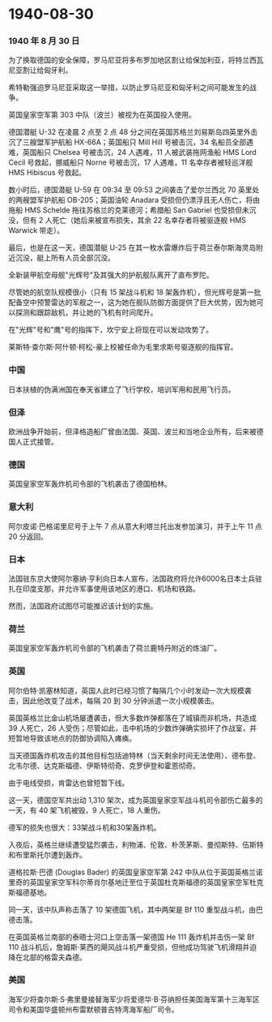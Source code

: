 # 1940-08-30

### 1940 年 8 月 30 日

为了换取德国的安全保障，罗马尼亚将多布罗加地区割让给保加利亚，将特兰西瓦尼亚割让给匈牙利。

希特勒强迫罗马尼亚采取这一举措，以防止罗马尼亚和匈牙利之间可能发生的战争。

英国皇家空军第 303 中队（波兰）被视为在英国投入使用。

德国潜艇 U-32 在凌晨 2 点至 2 点 48
分之间在英国苏格兰刘易斯岛四英里外击沉了三艘盟军护航船 HX-66A；英国船只
Mill Hill 号被击沉，34 名船员全部遇难，英国船只 Chelsea 号被击沉，24
人遇难，11 人被武装拖网渔船 HMS Lord Cecil 号救起，挪威船只 Norne
号被击沉，17 人遇难，11 名幸存者被轻巡洋舰 HMS Hibiscus 号救起。

数小时后，德国潜艇 U-59 在 09:34 至 09:53 之间袭击了爱尔兰西北 70
英里处的两艘盟军护航船 OB-205；英国油轮 Anadara
受损但仍漂浮且无人伤亡，将由拖船 HMS Schelde
拖往苏格兰的克莱德河；希腊船 San Gabriel 也受损但未沉没，但有 2
人死亡（她后来被宣布损失，其余 22 名幸存者将被驱逐舰 HMS Warwick
带走）。

最后，也是在这一天，德国潜艇 U-25
在其一枚水雷爆炸后于荷兰泰尔斯海灵岛附近沉没，艇上所有人员全部沉没。

全新装甲航空母舰"光辉号"及其强大的护航舰队离开了直布罗陀。

尽管她的航空队规模很小（只有 15 架战斗机和 18
架轰炸机），但光辉号是第一批配备空中预警雷达的军舰之一，这为她在舰队防御方面提供了巨大优势，因为她可以探测和跟踪敌机，并让她的飞机有时间爬升。

在"光辉"号和"鹰"号的指挥下，坎宁安上将现在可以发动攻势了。

莱斯特·查尔斯·阿什顿·柯松-豪上校被任命为毛里求斯号驱逐舰的指挥官。

### 中国

日本扶植的伪满洲国在奉天省建立了飞行学校，培训军用和民用飞行员。

### 但泽

欧洲战争开始前，但泽格造船厂曾由法国、英国、波兰和当地企业所有，后来被德国人正式接管。

### 德国

英国皇家空军轰炸机司令部的飞机袭击了德国柏林。

### 意大利

阿尔皮诺·巴格诺里尼号于上午 7 点从意大利塔兰托出发参加演习，并于上午 11
点 20 分返回。

### 日本

法国驻东京大使阿尔塞纳·亨利向日本人宣布，法国政府将允许6000名日本士兵驻扎在印度支那，并允许军事使用该地区的港口、机场和铁路。

然而，法国政府试图尽可能推迟该计划的实施。

### 荷兰

英国皇家空军轰炸机司令部的飞机袭击了荷兰鹿特丹附近的炼油厂。

### 英国

阿尔伯特·凯塞林知道，英国人此时已经习惯了每隔几个小时发动一次大规模袭击，因此他改变了战术，每隔
20 到 30 分钟派遣一次小规模袭击。

英国英格兰比金山机场屡遭袭击，但大多数炸弹都落在了城镇而非机场，共造成
39 人死亡，26
人受伤；尽管如此，击中机场的少数炸弹确实损坏了作战室，并短暂地导致该地点的防御协调陷入瘫痪。

当天德国轰炸机攻击的其他目标包括迪特林（当天剩余时间无法使用）、德布登、北韦尔德、达克斯福德、伊斯特彻奇、克罗伊登和霍恩彻奇。

由于电线受损，肯雷达也曾短暂下线。

这一天，德国空军共出动 1,310
架次，成为英国皇家空军战斗机司令部伤亡最多的一天，有 40 架飞机被毁，9
人死亡，18 人重伤。

德军的损失也很大：33架战斗机和30架轰炸机。

入夜后，英格兰继续遭受猛烈袭击，利物浦、伦敦、朴茨茅斯、曼彻斯特、伍斯特和布里斯托尔遭到轰炸。

道格拉斯·巴德 (Douglas Bader) 的英国皇家空军第 242
中队从位于英国英格兰诺里奇的英国皇家空军科尔蒂肖尔基地迁至位于英国杜克斯福德的英国皇家空军杜克斯福德基地。

同一天，该中队声称击落了 10 架德国飞机，其中两架是 Bf 110
重型战斗机，由巴德击落。

在英国英格兰南部的泰晤士河口上空击落一架德国 He 111 轰炸机并击伤一架 Bf
110
战斗机后，詹姆斯·莱西的飓风战斗机严重受损，但他成功驾驶飞机滑翔并迫降在北部的格雷夫森德。

### 美国

海军少将查尔斯·S·弗里曼接替海军少将爱德华·B·芬纳担任美国海军第十三海军区司令和美国华盛顿州布雷默顿普吉特湾海军船厂司令。